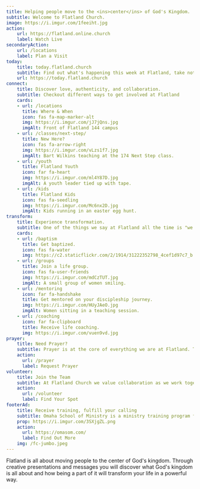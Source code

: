 ```yaml
---
title: Helping people move to the <ins>center</ins> of God's Kingdom.
subtitle: Welcome to Flatland Church.
image: https://i.imgur.com/1feeiht.jpg
action:
    url: https://flatland.online.church
    label: Watch Live
secondaryAction:
    url: /locations
    label: Plan a Visit
today:
    title: today.flatland.church
    subtitle: Find out what's happening this week at Flatland, take notes, read Scripture, and request prayer on our **Today** page.
    url: https://today.flatland.church
connect:
    title: Discover love, authenticity, and collaboration.
    subtitle: Checkout different ways to get involved at Flatland
    cards:
    - url: /locations
      title: Where & When
      icon: fas fa-map-marker-alt
      img: https://i.imgur.com/jJ7jQns.jpg
      imgAlt: Front of Flatland 144 campus
    - url: /classes/next-step/
      title: New Here?
      icon: fas fa-arrow-right
      img: https://i.imgur.com/vLzs1f7.jpg
      imgAlt: Bart Wilkins teaching at the 174 Next Step class.
    - url: /youth
      title: Flatland Youth
      icon: far fa-heart
      img: https://i.imgur.com/ml4Y87D.jpg
      imgAlt: A youth leader tied up with tape.
    - url: /kids
      title: Flatland Kids
      icon: fas fa-seedling
      img: https://i.imgur.com/Mc6nx2D.jpg
      imgAlt: Kids running in an easter egg hunt.
transform:
    title: Experience transformation.
    subtitle: One of the things we say at Flatland all the time is "we love you right where you are, but we love you too much to leave you there." We're committed to seeing God transform your life as you move closer to the center of his Kingdom, and we have a number of key ways to help you do just that.
    cards:
    - url: /baptism
      title: Get baptized.
      icon: fas fa-water
      img: https://c2.staticflickr.com/2/1914/31222352798_4cef1d97c7_b.jpg
    - url: /groups
      title: Join a life group.
      icon: fas fa-user-friends
      img: https://i.imgur.com/mdCzTUT.jpg
      imgAlt: A small group of women smiling.
    - url: /mentoring
      icon: far fa-handshake
      title: Get mentored on your discipleship journey.
      img: https://i.imgur.com/HUyJAeO.jpg
      imgAlt: Women sitting in a teaching session.
    - url: /coaching
      icon: far fa-clipboard
      title: Receive life coaching.
      img: https://i.imgur.com/vuen9vd.jpg
prayer:
    title: Need Prayer?
    subtitle: Prayer is at the core of everything we are at Flatland. The Apostle Paul encouraged his friends to never stop praying. We want to pray for you in your time of need.
    action:
      url: /prayer
      label: Request Prayer
volunteer:
    title: Join the Team
    subtitle: At Flatland Church we value collaboration as we work together to help people move to the center. Find a place where you can serve at Flatland.
    action:
      url: /volunteer
      label: Find Your Spot
footerAd:
    title: Receive training, fulfill your calling
    subtitle: Omaha School of Ministry is a ministry training program from Flatland Church.
    prop: https://i.imgur.com/3SXjgZL.png
    action:
      url: https://omasom.com/
      label: Find Out More
    img: /fc-jumbo.jpeg
---
```


Flatland is all about moving people to the center of God's kingdom. Through creative presentations and messages you will discover what God's kingdom is all about and how being a part of it will transform your life in a powerful way.

